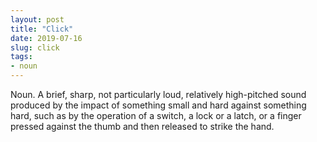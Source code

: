 ```yaml
---
layout: post
title: "Click"
date: 2019-07-16
slug: click
tags:
- noun
---
```


Noun. A brief, sharp, not particularly loud, relatively high-pitched sound produced by the impact of something small and hard against something hard, such as by the operation of a switch, a lock or a latch, or a finger pressed against the thumb and then released to strike the hand.
